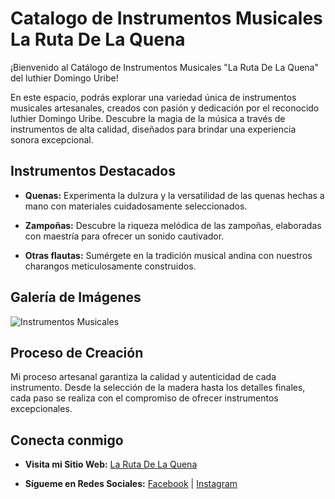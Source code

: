 # Catalogo de Instrumentos Musicales La Ruta De La Quena

¡Bienvenido al Catálogo de Instrumentos Musicales "La Ruta De La Quena" del luthier Domingo Uribe!

En este espacio, podrás explorar una variedad única de instrumentos musicales artesanales, creados con pasión y dedicación por el reconocido luthier Domingo Uribe. Descubre la magia de la música a través de instrumentos de alta calidad, diseñados para brindar una experiencia sonora excepcional.

## Instrumentos Destacados

- **Quenas:** Experimenta la dulzura y la versatilidad de las quenas hechas a mano con materiales cuidadosamente seleccionados.

- **Zampoñas:** Descubre la riqueza melódica de las zampoñas, elaboradas con maestría para ofrecer un sonido cautivador.

- **Otras flautas:** Sumérgete en la tradición musical andina con nuestros charangos meticulosamente construidos.

## Galería de Imágenes

![Instrumentos Musicales](https://photos.app.goo.gl/AhyexCcGmZnbPoit6)

## Proceso de Creación

Mi proceso artesanal garantiza la calidad y autenticidad de cada instrumento. Desde la selección de la madera hasta los detalles finales, cada paso se realiza con el compromiso de ofrecer instrumentos excepcionales.

## Conecta conmigo

- **Visita mi Sitio Web:** [La Ruta De La Quena](inserta_aqui_el_enlace_a_tu_sitio_web)

- **Sígueme en Redes Sociales:** [Facebook](https://facebook.com/DomingoUribeCordova) | [Instagram](https://larutadelaquena)

